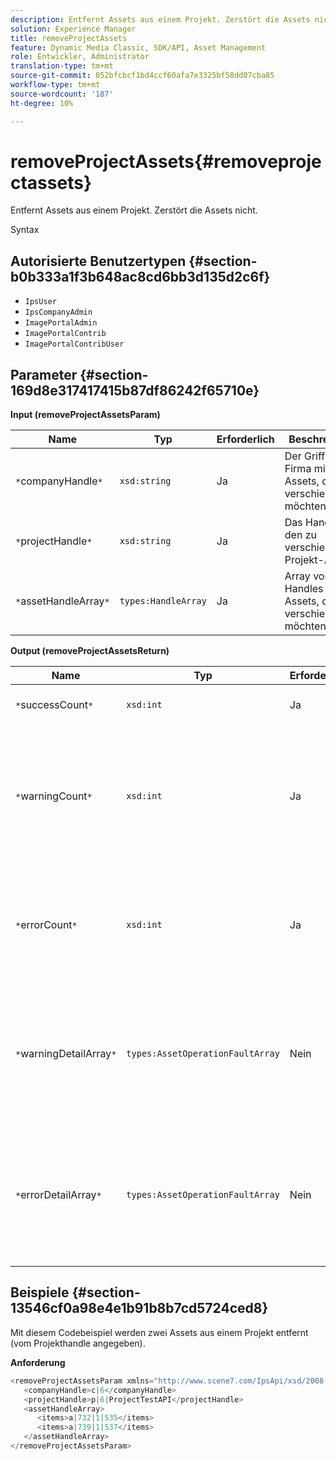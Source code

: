 ```yaml
---
description: Entfernt Assets aus einem Projekt. Zerstört die Assets nicht.
solution: Experience Manager
title: removeProjectAssets
feature: Dynamic Media Classic, SDK/API, Asset Management
role: Entwickler, Administrator
translation-type: tm+mt
source-git-commit: 052bfcbcf1bd4ccf60afa7e3325bf58dd07cba85
workflow-type: tm+mt
source-wordcount: '187'
ht-degree: 10%

---
```



# removeProjectAssets{#removeprojectassets}

Entfernt Assets aus einem Projekt. Zerstört die Assets nicht.

Syntax

## Autorisierte Benutzertypen {#section-b0b333a1f3b648ac8cd6bb3d135d2c6f}

* `IpsUser`
* `IpsCompanyAdmin`
* `ImagePortalAdmin`
* `ImagePortalContrib`
* `ImagePortalContribUser`

## Parameter {#section-169d8e317417415b87df86242f65710e}

**Input (removeProjectAssetsParam)**

| Name | Typ | Erforderlich | Beschreibung |
|---|---|---|---|
| `*`companyHandle`*` | `xsd:string` | Ja | Der Griff zur Firma mit den Assets, die Sie verschieben möchten. |
| `*`projectHandle`*` | `xsd:string` | Ja | Das Handle zu den zu verschiebenden Projekt-Assets. |
| `*`assetHandleArray`*` | `types:HandleArray` | Ja | Array von Handles zu den Assets, die Sie verschieben möchten. |

**Output (removeProjectAssetsReturn)**

| Name | Typ | Erforderlich | Beschreibung |
|---|---|---|---|
| `*`successCount`*` | `xsd:int` | Ja | Asset-Anzahl erfolgreich entfernt. |
| `*`warningCount`*` | `xsd:int` | Ja | Die Anzahl der Warnungen, die beim Versuch des Vorgangs generiert wurden, Assets aus dem Projekt zu entfernen. |
| `*`errorCount`*` | `xsd:int` | Ja | Die Anzahl der Fehler, die beim Versuch des Vorgangs generiert wurden, Assets aus dem Projekt zu entfernen. |
| `*`warningDetailArray`*` | `types:AssetOperationFaultArray` | Nein | Das Array mit Details zu den Assets, die Warnungen generiert haben, wenn der Vorgang versuchte, sie aus dem Projekt zu entfernen. |
| `*`errorDetailArray`*` | `types:AssetOperationFaultArray` | Nein | Das Array mit Details zu den Assets, die Fehler generiert haben, wenn der Vorgang versuchte, sie aus dem Projekt zu entfernen. |

## Beispiele {#section-13546cf0a98e4e1b91b8b7cd5724ced8}

Mit diesem Codebeispiel werden zwei Assets aus einem Projekt entfernt (vom Projekthandle angegeben).

**Anforderung**

```java
<removeProjectAssetsParam xmlns="http://www.scene7.com/IpsApi/xsd/2008-01-15">
   <companyHandle>c|6</companyHandle>
   <projectHandle>p|6|ProjectTestAPI</projectHandle>
   <assetHandleArray>
      <items>a|732|1|535</items>
      <items>a|739|1|537</items>
   </assetHandleArray>
</removeProjectAssetsParam>
```

